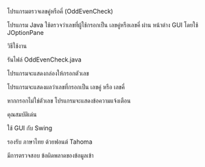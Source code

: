 โปรแกรมตรวจเลขคู่หรือคี่ (OddEvenCheck)

โปรแกรม Java ใช้ตรวจว่าเลขที่ผู้ใช้กรอกเป็น เลขคู่หรือเลขคี่ ผ่าน หน้าต่าง GUI โดยใช้ JOptionPane

วิธีใช้งาน

รันไฟล์ OddEvenCheck.java

โปรแกรมจะแสดงกล่องให้กรอกตัวเลข

โปรแกรมจะแสดงผลว่าเลขที่กรอกเป็น เลขคู่ หรือ เลขคี่

หากกรอกไม่ใช่ตัวเลข โปรแกรมจะแสดงข้อความแจ้งเตือน

คุณสมบัติเด่น

ใช้ GUI กับ Swing

รองรับ ภาษาไทย ด้วยฟอนต์ Tahoma

มีการตรวจสอบ ข้อผิดพลาดของข้อมูลเข้า
